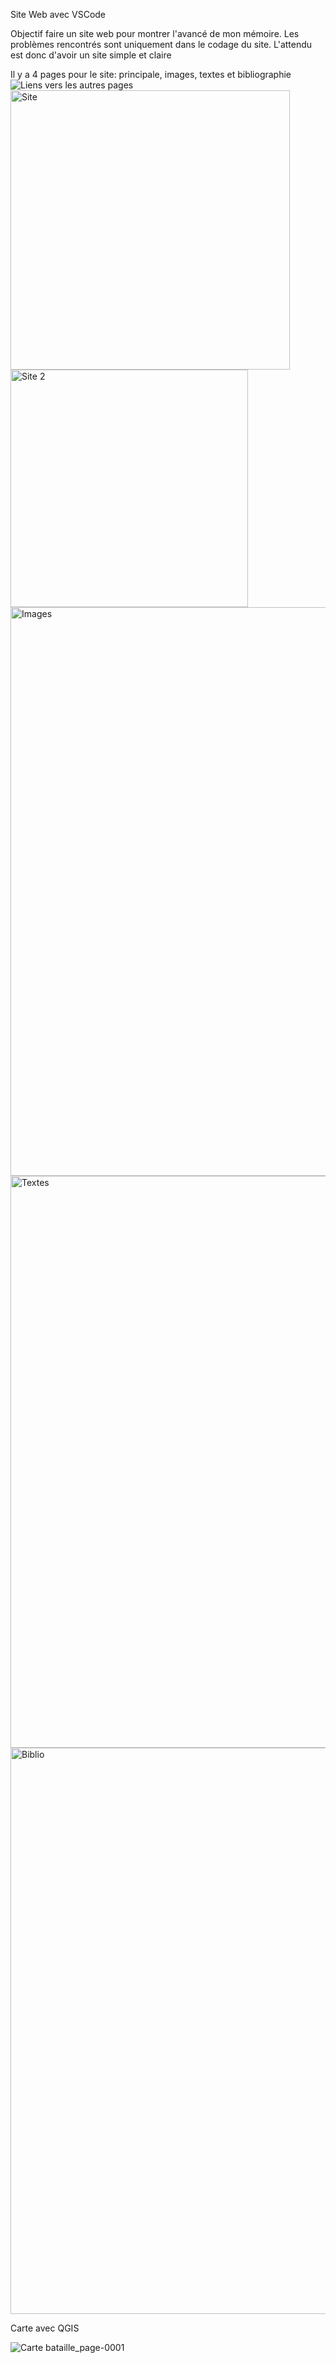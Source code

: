 Site Web avec VSCode

Objectif faire un site web pour montrer l'avancé de mon mémoire.
Les problèmes rencontrés sont uniquement dans le codage du site. L'attendu est donc d'avoir un site simple et claire

Il y a 4 pages pour le site: principale, images, textes et bibliographie
![Liens vers les autres pages](https://github.com/user-attachments/assets/54100946-9d9e-4bd3-8bc5-bc2ab4bb80d4)
<img width="447" alt="Site" src="https://github.com/user-attachments/assets/1e3425fc-e20c-4d77-9a4f-baa3cf11d554" />
<img width="380" alt="Site 2" src="https://github.com/user-attachments/assets/5f3d4d29-6007-44ca-a10a-00238567617c" />
<img width="910" alt="Images" src="https://github.com/user-attachments/assets/af92ae2b-5949-4f6b-821f-b4408a484a4d" />
<img width="915" alt="Textes" src="https://github.com/user-attachments/assets/f37cc70e-384c-4ea3-92be-477af6a7c6a0" />
<img width="906" alt="Biblio" src="https://github.com/user-attachments/assets/e64e8ff5-070b-42d8-aaa6-184bfd4cc4df" />



Carte avec QGIS

![Carte bataille_page-0001](https://github.com/user-attachments/assets/5e69ef1c-3255-42a0-9531-548018975479)
